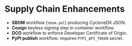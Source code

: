 <!-- SPDX-License-Identifier: Apache-2.0 -->
# Supply Chain Enhancements

- **SBOM** workflow (`sbom.yml`) producing CycloneDX JSON.
- **Cosign** keyless signing step in container workflow.
- **DCO** workflow to enforce Developer Certificate of Origin.
- **PyPI publish** workflow: requires `PYPI_API_TOKEN` secret.
